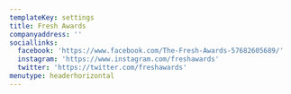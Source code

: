 ```yaml
---
templateKey: settings
title: Fresh Awards
companyaddress: ''
sociallinks:
  facebook: 'https://www.facebook.com/The-Fresh-Awards-57682605689/'
  instagram: 'https://www.instagram.com/freshawards'
  twitter: 'https://twitter.com/freshawards'
menutype: headerhorizontal
---
```


